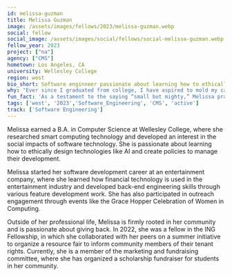 ```yaml
---
id: melissa-guzman
title: Melissa Guzman
image: /assets/images/fellows/2023/melissa-guzman.webp
social: fellow
social_image: /assets/images/social/fellows/social-melissa-guzman.webp
fellow_year: 2023
project: ["na"]
agency: ["CMS"]
hometown: Los Angeles, CA
university: Wellesley College
region: west
bio_short: Software enginneer passionate about learning how to ethically design technology
why: "Ever since I graduated from college, I have aspired to mold my career such that I can make a social impact using my technical skills. That’s why the U.S. Digital Corps is the perfect opportunity for me, since I can now apply my experience to serve the public, especially underserved communities like my own."
fun_fact: 'As a testament to the saying “small but mighty,” Melissa practices Krav Maga, which is an Israeli martial art.'
tags: ['west', '2023','Software_Engineering', 'CMS', 'active']
track: ['Software Engineering']
---
```


Melissa earned a B.A. in Computer Science at Wellesley College, where she researched smart computing technology and developed an interest in the social impacts of software technology. She is passionate about learning how to ethically design technologies like AI and create policies to manage their development.

Melissa started her software development career at an entertainment company, where she learned how financial technology is used in the entertainment industry and developed back-end engineering skills through various feature development work. She has also participated in outreach engagement through events like the Grace Hopper Celebration of Women in Computing.

Outside of her professional life, Melissa is firmly rooted in her community and is passionate about giving back. In 2022, she was a fellow in the ING Fellowship, in which she collaborated with her peers on a summer initiative to organize a resource fair to inform community members of their tenant rights. Currently, she is a member of the marketing and fundraising committee, where she has organized a scholarship fundraiser for students in her community.
